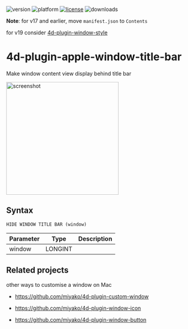![version](https://img.shields.io/badge/version-16%2B-8331AE)
![platform](https://img.shields.io/static/v1?label=platform&message=mac-intel%20|%20mac-arm&color=blue)
[![license](https://img.shields.io/github/license/miyako/4d-plugin-apple-window-title-bar)](LICENSE)
![downloads](https://img.shields.io/github/downloads/miyako/4d-plugin-apple-window-title-bar/total)

**Note**: for v17 and earlier, move `manifest.json` to `Contents`

for v19 consider [4d-plugin-window-style](https://github.com/miyako/4d-plugin-window-style)

# 4d-plugin-apple-window-title-bar
Make window content view display behind title bar

<img width="300" alt="screenshot" src="https://user-images.githubusercontent.com/1725068/40612708-9c5f764e-62b6-11e8-9050-33201bcdc68b.png">

## Syntax

```
HIDE WINDOW TITLE BAR (window)
```

Parameter|Type|Description
------------|------------|----
window|LONGINT|

## Related projects

other ways to customise a window on Mac

* https://github.com/miyako/4d-plugin-custom-window

* https://github.com/miyako/4d-plugin-window-icon

* https://github.com/miyako/4d-plugin-window-button

